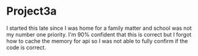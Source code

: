 # Project3a

I started this late since I was home for a family matter and school was not my number one priority. I'm 90% confident that this is correct but I forgot how to cache the memory for api so I was not able to fully confirm if the code is correct.
